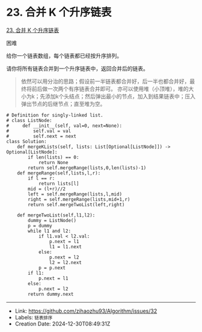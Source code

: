 # 23. 合并 K 个升序链表

[23. 合并 K 个升序链表](https://leetcode.cn/problems/merge-k-sorted-lists/)

困难

给你一个链表数组，每个链表都已经按升序排列。

请你将所有链表合并到一个升序链表中，返回合并后的链表。

> 依然可以用分治的思路；假设前一半链表都合并好，后一半也都合并好，最终将前后做一次两个有序链表合并即可。
> 亦可以使用堆（小顶堆），堆的大小为k；先添加k个头结点；然后弹出最小的节点，加入到结果链表中；压入弹出节点的后继节点；直至堆为空。

```
# Definition for singly-linked list.
# class ListNode:
#     def __init__(self, val=0, next=None):
#         self.val = val
#         self.next = next
class Solution:
    def mergeKLists(self, lists: List[Optional[ListNode]]) -> Optional[ListNode]:
        if len(lists) == 0:
            return None
        return self.mergeRange(lists,0,len(lists)-1)
    def mergeRange(self,lists,l,r):
        if l == r:
            return lists[l]
        mid = (l+r)//2
        left = self.mergeRange(lists,l,mid)
        right = self.mergeRange(lists,mid+1,r)
        return self.mergeTwoList(left,right)
    
    def mergeTwoList(self,l1,l2):
        dummy = ListNode()
        p = dummy
        while l1 and l2:
            if l1.val < l2.val:
                p.next = l1
                l1 = l1.next
            else:
                p.next = l2
                l2 = l2.next
            p = p.next
        if l1:
            p.next = l1
        else:
            p.next = l2
        return dummy.next
```

---

* Link: https://github.com/zihaozhu93/Algorithm/issues/32
* Labels: `链表排序`
* Creation Date: 2024-12-30T08:49:31Z
